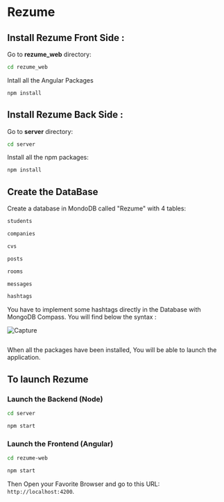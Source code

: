 # Rezume


## Install Rezume Front Side : 

Go to **rezume_web** directory:
```bash
cd rezume_web
```
Intall all the Angular Packages
```bash
npm install
```
## Install Rezume Back Side : 

Go to **server** directory:
```bash
cd server
```

Install all the npm packages:
```bash
npm install
```

## Create the DataBase

Create a database in MondoDB called "Rezume" with 4 tables: 
```bash
students
```
```bash
companies
```
```bash
cvs
```
```bash
posts
```
```bash
rooms
```
```bash
messages
```
```bash
hashtags
```
You have to implement some hashtags directly in the Database with MongoDB Compass.
You will find below the syntax :

![Capture](https://user-images.githubusercontent.com/43929308/82474410-4e3ed280-9acb-11ea-9239-16cf60d8a8b9.PNG)

```bash

```

When all the packages have been installed,
You will be able to launch the application.

## To launch Rezume

### Launch the Backend (Node)
```bash
cd server
```
```bash
npm start
```
### Launch the Frontend (Angular)
```bash
cd rezume-web
```
```bash
npm start
```

Then Open your Favorite Browser and go to this URL: `http://localhost:4200`.
